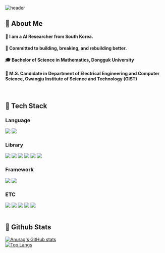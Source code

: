 <div>
  
  <!--Header-->
  ![header](https://capsule-render.vercel.app/api?type=venom&color=gradient&height=300&section=header&text=Good%20to%20see%20you%20%F0%9F%A4%97)
  
</div>

<div>
  <!--Body-->
  
  ## 👀 About Me
  #### :raising_hand: I am a AI Researcher from South Korea.<br/>
  #### :muscle: Committed to building, breaking, and rebuilding better.<br/>
  #### :mortar_board: Bachelor of Science in Mathematics, Dongguk University
  #### :running: M.S. Candidate in Department of Electrical Engineering and Computer Science, Gwangju Institute of Science and Technology (GIST)
  <br/>
  
  ## 🧱 Tech Stack
  ### Language
  <!--Python-->
  <img src="https://img.shields.io/badge/Python-3776AB?style=flat-square&logo=Python&logoColor=white"/>
  <!--MATLAB-->
  <img src="https://img.shields.io/badge/MATLAB-005CA0?style=flat-square&logo=MATLAB&logoColor=white"/>
  <br/>
  
  ### Library
  <!--PyTorch-->
  <img src="https://img.shields.io/badge/PyTorch-EE4C2C?style=flat-square&logo=PyTorch&logoColor=white"/>
  <!--Keras-->
  <img src="https://img.shields.io/badge/Keras-D00000?style=flat-square&logo=Keras&logoColor=white"/>
  <!--Scikit-learn-->
  <img src="https://img.shields.io/badge/Scikit-learn-F7931E?style=flat-square&logo=Scikit-learn&logoColor=white"/>
  <!--Tensorflow-->
  <img src="https://img.shields.io/badge/Tensorflow-FF6F00?style=flat-square&logo=Tensorflow&logoColor=white"/>
  <!--Pandas-->
  <img src="https://img.shields.io/badge/Pandas-150458?style=flat-square&logo=Pandas&logoColor=white"/>
  <!--Numpy-->
  <img src="https://img.shields.io/badge/Numpy-013243?style=flat-square&logo=Numpy&logoColor=white"/>
  
  <br/>
  
  ### Framework
  <!--Langchain-->
  <img src="https://img.shields.io/badge/Langchain-1C3C3C?style=flat-square&logo=Langchain&logoColor=white"/>
  <!--Langgraph-->
  <img src="https://img.shields.io/badge/Langgraph-1C3C3C?style=flat-square&logo=Langgraph&logoColor=white"/>

  <br/>
  
  ### ETC
  <!--Linux-->
  <img src="https://img.shields.io/badge/Linux-FCC624?style=flat-square&logo=Linux&logoColor=white"/>
  <!--Ubuntu-->
  <img src="https://img.shields.io/badge/Ubuntu-E95420?style=flat-square&logo=Ubuntu&logoColor=white"/>
  <!--Googlecolab-->
  <img src="https://img.shields.io/badge/Googlecolab-F9AB00?style=flat-square&logo=Googlecolab&logoColor=white"/>
  <!--VScode-->
  <img src="https://img.shields.io/badge/VScode-2F80ED?style=flat-square&logo=VScode&logoColor=white"/>
  <!--Bambulab-->
  <img src="https://img.shields.io/badge/Bambulab-00AE42?style=flat-square&logo=Bambulab&logoColor=white"/>
  <br/>
  <br/>
  
  ## 🤔 Github Stats
  [![Anurag's GitHub stats](https://github-readme-stats.vercel.app/api?username=bluesooyeon)](https://github.com/anuraghazra/github-readme-stats)
  <br/>
  [![Top Langs](https://github-readme-stats.vercel.app/api/top-langs/?username=bluesooyeon)](https://github.com/anuraghazra/github-readme-stats)
  
</div>
